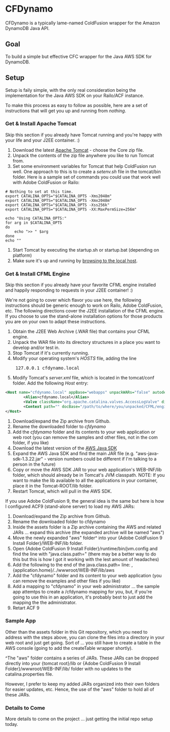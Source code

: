 # CFDynamo #

CFDynamo is a typically lame-named ColdFusion wrapper for the Amazon DynamoDB Java API.

## Goal ##
To build a simple but effective CFC wrapper for the Java AWS SDK for DynamoDB.

## Setup ##
Setup is faily simple, with the only real consideration being the implementation for the Java AWS SDK on your Railo/ACF instance. 

To make this process as easy to follow as possible, here are a set of instructions that will get you up and running from _nothing_. 

### Get & Install Apache Tomcat ###
Skip this section if you already have Tomcat running and you're happy with your life and your J2EE container. :)

1. Download the latest [Apache Tomcat](http://tomcat.apache.org/download-70.cgi) - choose the Core zip file.
1. Unpack the contents of the zip file anywhere you like to run Tomcat from.
1. Set some environment variables for Tomcat that help ColdFusion run well.  One approach to this is to create a *setenv.sh* file in the tomcat/bin folder. Here is a sample set of commands you could use that work well with Adobe ColdFusion or Railo:
```
# Nothing to set at this time.
export CATALINA_OPTS="$CATALINA_OPTS -Xms2048m"
export CATALINA_OPTS="$CATALINA_OPTS -Xmx2048m"
export CATALINA_OPTS="$CATALINA_OPTS -Xss256k"
export CATALINA_OPTS="$CATALINA_OPTS -XX:MaxPermSize=256m"

echo "Using CATALINA_OPTS:"
for arg in $CATALINA_OPTS
do
    echo ">> " $arg
done
echo ""
```
1. Start Tomcat by executing the startup.sh or startup.bat (depending on platform)
1. Make sure it's up and running by [browsing to the local host](http://127.0.0.1:8080).

### Get & Install CFML Engine ###
Skip this section if you already have your favorite CFML engine installed and happily responding to requests in your J2EE container! :)
 
We're not going to cover which flavor you use here, the following instructions should be generic enough to work on Railo, Adobe ColdFusion, etc.  The following directions cover the J2EE installation of the CFML engine. If you choose to use the stand-alone installation options for those products you are on your own to adapt these instructions.

1. Obtain the J2EE Web Archive (.WAR file) that contains your CFML engine.
1. Unpack the WAR file into its directory structures in a place you want to develop and/or test in.
1. Stop Tomcat if it's currently running.
1. Modify your operating system's *HOSTS* file, adding the line <pre>
127.0.0.1	cfdynamo.local</pre>
1. Modify Tomcat's *server.xml* file, which is located in the tomcat/conf folder.  Add the following *Host* entry:
```xml
<Host name="cfdynamo.local" appBase="webapps" unpackWARs="false" autodeploy="true">
		<Alias>cfdynamo.local</Alias>
		<Valve className="org.apache.catalina.valves.AccessLogValve" directory="logs" prefix="cfdynamo_access" suffix=".log" />
		<Context path="" docBase="/path/to/where/you/unpacked/CFML/engine" />
</Host>
```

1. Download/expand the Zip archive from Github.
1. Rename the downloaded folder to *cfdynamo*
1. Add the *cfdynamo* folder and its contents to your web application or web root (you can remove the samples and other files, not in the com folder, if you like)
1. Download the latest version of the [AWS Java SDK](http://aws.amazon.com/sdkforjava/)
1. Expand the AWS Java SDK and find the main JAR file (e.g. "aws-java-sdk-1.3.22.jar" - version numbers could be different if I'm talking to a person in the future)
1. Copy or move the AWS SDK JAR to your web application's WEB-INF/lib folder, which should already be in Tomcat's JVM classpath. NOTE: If you want to make the lib available to all the applications in your container, place it in the Tomcat-ROOT/lib folder.
1. Restart Tomcat, which will pull in the AWS SDK.
  

If you use Adobe ColdFusion 9, the general idea is the same but here is how I configured ACF9 (stand-alone server) to load my AWS JARs: 

1. Download/expand the Zip archive from Github.
2. Rename the downloaded folder to cfdynamo
3. Inside the assets folder is a Zip archive containing the AWS and related JARs ... expand this archive (the expanded archive will be named "aws")
4. Move the newly expanded "aws" folder^ into your {Adobe ColdFusion 9 Install Folder}/WEB-INF/lib folder.
5. Open {Adobe ColdFusion 9 Install Folder}/runtime/bin/jvm.config and find the line with "java.class.path=" (there may be a better way to do this but this is how I got it working with the lest amount of headaches)
6. Add the following to the end of the java.class.path= line: ,{application.home}/../wwwroot/WEB-INF/lib/aws
7. Add the "cfdynamo" folder and its content to your web application (you can remove the examples and other files if you like)
8. Add a mapping to "cfdynamo" in your web administrator ... the sample app attemtps to create a /cfdynamo mapping for you, but, if you're going to use this in an application, it's probably best to just add the mapping the the administrator.
9. Retart ACF 9

### Sample App ###
Other than the assets folder in this Git repository, which you need to address with the steps above, you can clone the files into a directory in your web root and just get going. Sort of ... you still have to create a table in the AWS console (going to add the createTable wrapper shortly).

^The "aws" folder contains a series of JARs. These JARs can be dropped directly into your {tomcat root}/lib or {Adobe ColdFusion 9 Install Folder}/wwwroot/WEB-INF/lib/ folder with no updates to the catalina.properties file. 

However, I prefer to keep my added JARs organized into their own folders for easier updates, etc. Hence, the use of the "aws" folder to hold all of these JARs.

### Details to Come ###
More details to come on the project ... just getting the initial repo setup today. 